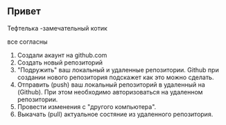 ## Привет

Тефтелька -замечательный котик

все согласны

1. Создали акаунт на github.com
2. Создать новый репозиторий
3. "Подружить" ваш локальный и удаленные репозитории. Github при создании нового репозитория подскажет как это можно сделать.
4. Отправить (push) ваш локальный репозиторий в удаленный на (Github). При этом необходимо авторизоваться на удаленном репозитории.
5. Провести изменения с "другого компьютера".
6. Выкачать (pull) актуальное состяние из удаленного репозитория.